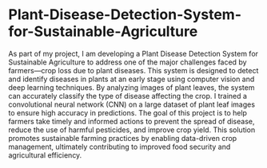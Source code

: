 # Plant-Disease-Detection-System-for-Sustainable-Agriculture

As part of my project, I am developing a Plant Disease Detection System for Sustainable Agriculture to address one of the major challenges faced by farmers—crop loss due to plant diseases. This system is designed to detect and identify diseases in plants at an early stage using computer vision and deep learning techniques. By analyzing images of plant leaves, the system can accurately classify the type of disease affecting the crop. I trained a convolutional neural network (CNN) on a large dataset of plant leaf images to ensure high accuracy in predictions. The goal of this project is to help farmers take timely and informed actions to prevent the spread of disease, reduce the use of harmful pesticides, and improve crop yield. This solution promotes sustainable farming practices by enabling data-driven crop management, ultimately contributing to improved food security and agricultural efficiency.

